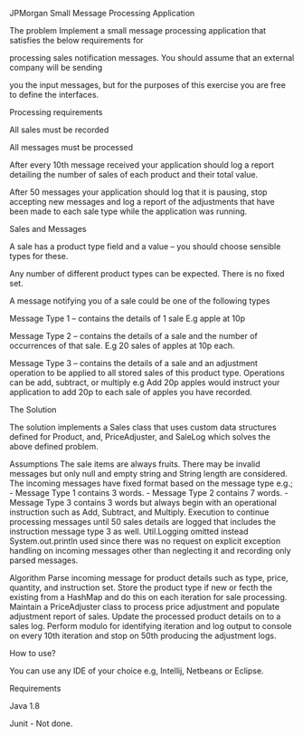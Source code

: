 JPMorgan
Small Message Processing Application

The problem
Implement a small message processing application that satisfies the below requirements for

processing sales notification messages. You should assume that an external company will be sending

you the input messages, but for the purposes of this exercise you are free to define the interfaces.

Processing requirements

All sales must be recorded

All messages must be processed

After every 10th message received your application should log a report detailing the number of sales of each product and their total value.

After 50 messages your application should log that it is pausing, stop accepting new messages and log a report of the adjustments that have been made to each sale type while the application was running.

Sales and Messages

A sale has a product type field and a value – you should choose sensible types for these.

Any number of different product types can be expected. There is no fixed set.

A message notifying you of a sale could be one of the following types

Message Type 1 – contains the details of 1 sale E.g apple at 10p

Message Type 2 – contains the details of a sale and the number of occurrences of that sale. E.g 20 sales of apples at 10p each.

Message Type 3 – contains the details of a sale and an adjustment operation to be applied to all stored sales of this product type. Operations can be add, subtract, or multiply e.g Add 20p apples would instruct your application to add 20p to each sale of apples you have recorded.

The Solution

The solution implements a Sales class that uses custom data structures defined for Product, and, PriceAdjuster, and SaleLog which solves the above defined problem.

Assumptions
The sale items are always fruits.
There may be invalid messages but only null and empty string and String length are considered.
The incoming messages have fixed format based on the message type e.g.; - Message Type 1 contains 3 words. - Message Type 2 contains 7 words. - Message Type 3 contains 3 words but always begin with an operational instruction such as Add, Subtract, and Multiply.
Execution to continue processing messages until 50 sales details are logged that includes the instruction message type 3 as well.
Util.Logging omitted instead System.out.println used since there was no request on explicit exception handling on incoming messages other than neglecting it and recording only parsed messages.

Algorithm
Parse incoming message for product details such as type, price, quantity, and instruction set.
Store the product type if new or fecth the existing from a HashMap and do this on each iteration for sale processing.
Maintain a PriceAdjuster class to process price adjustment and populate adjustment report of sales.
Update the processed product details on to a sales log.
Perform modulo for identifying iteration and log output to console on every 10th iteration and stop on 50th producing the adjustment logs.

How to use?

You can use any IDE of your choice e.g, Intellij, Netbeans or Eclipse.

Requirements

Java 1.8

Junit - Not done.
